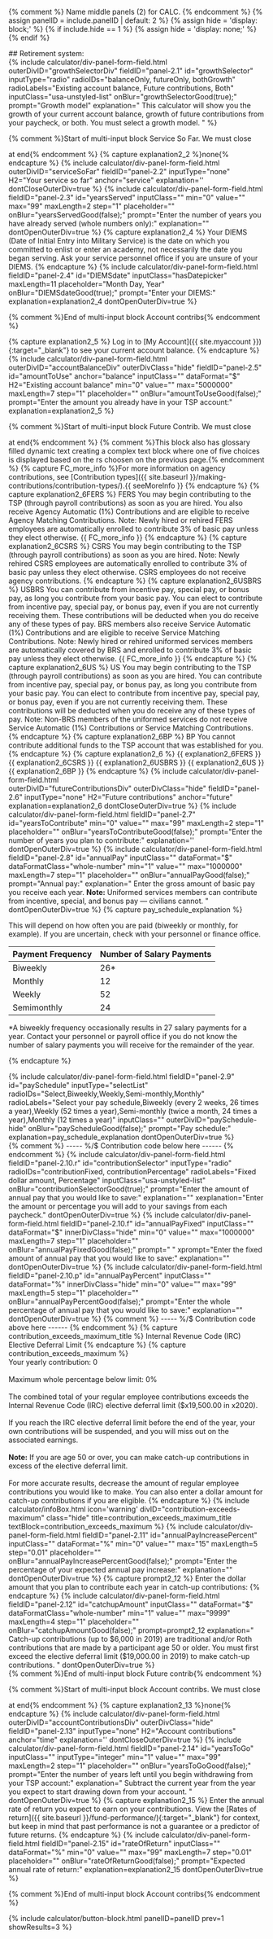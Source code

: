{% comment %}
Name middle panels (2) for CALC.
{% endcomment %}
{% assign panelID = include.panelID | default: 2 %}
{% assign hide = 'display: block;' %}
{% if include.hide == 1 %} {% assign hide = 'display: none;' %} {% endif %}

<section id="panel-{{ panelID }}" class="calculator-panel" style="{{ hide }}"  markdown="1">

<div class="hide">
## Retirement system: <span id="retirementSystem"></span>
</div>
<input type="hidden" id="lastGrowthSelector" name="lastGrowthSelector" value="">
{% include calculator/div-panel-form-field.html
  outerDivID="growthSelectorDiv"
  fieldID="panel-2.1" id="growthSelector"
  inputType="radio" radioIDs="balanceOnly, futureOnly, bothGrowth"
  radioLabels="Existing account balance, Future contributions, Both"
  inputClass="usa-unstyled-list"
  onBlur="growthSelectorGood(true);"
  prompt="Growth model"
  explanation="
  This calculator will show you the growth of your current account balance, growth of future contributions from your paycheck, or both. You must select a growth model.
  "
%}

{% comment %}Start of multi-input block Service So Far.  We must close <div> at end{% endcomment %}
{% capture explanation2_2 %}none{% endcapture %}
{% include calculator/div-panel-form-field.html outerDivID="serviceSoFar"
  fieldID="panel-2.2" inputType="none" H2="Your service so far" anchor="service"
  explanation=''  dontCloseOuterDiv=true
%}
{% include calculator/div-panel-form-field.html
  fieldID="panel-2.3" id="yearsServed"
  inputClass=""  min="0" value="" max="99" maxLength=2 step="1"
  placeholder="" onBlur="yearsServedGood(false);"
  prompt="Enter the number of years you have already served (whole numbers only):"
  explanation=""  dontOpenOuterDiv=true
%}
{% capture explanation2_4 %}
Your DIEMS (Date of Initial Entry into Military Service) is the date on which you committed to enlist or enter an academy, not necessarily the date you began serving. Ask your service personnel office if you are unsure of your DIEMS.
{% endcapture %}
{% include calculator/div-panel-form-field.html
  fieldID="panel-2.4" id="DIEMSdate"
  inputClass="hasDatepicker"  maxLength=11
  placeholder="Month Day, Year" onBlur="DIEMSdateGood(true);"
  prompt="Enter your DIEMS:"
  explanation=explanation2_4   dontOpenOuterDiv=true
%}
</div>{% comment %}End of multi-input block Account contribs{% endcomment %}

{% capture explanation2_5 %}
Log in to [My Account]({{ site.myaccount }}){:target="\_blank"} to see your current account balance.
{% endcapture %}
{% include calculator/div-panel-form-field.html
  outerDivID="accountBalanceDiv" outerDivClass="hide"
  fieldID="panel-2.5" id="amountToUse"  anchor="balance"
  inputClass=""  dataFormat="$" H2="Existing account balance"
  min="0" value="" max="5000000" maxLength=7 step="1"
  placeholder="" onBlur="amountToUseGood(false);"
  prompt="Enter the amount you already have in your TSP account:"
  explanation=explanation2_5
%}

{% comment %}Start of multi-input block Future Contrib.  We must close <div> at end{% endcomment %}
{% comment %}This block also has glossary filled dynamic text creating a complex text block where one of five choices is displayed based on the rs choosen on the previous page.{% endcomment %}
{% capture FC_more_info %}For more information on agency contributions, see [Contribution types]({{ site.baseurl }}/making-contributions/contribution-types/).{{ seeMoreInfo }}
{% endcapture %}
{% capture explanation2_6FERS %}
<span id="FC_FERS" class="FC_Info hide">FERS You may begin contributing to the TSP (through payroll contributions) as soon as you are hired. You also receive <span data-term="Agency Automatic (1%) Contributions" class="js-glossary-toggle term term-end">Agency Automatic (1%) Contributions</span> and are eligible to receive <span data-term="Agency Matching Contributions" class="js-glossary-toggle term term-end">Agency Matching Contributions</span>. Note: Newly hired or rehired FERS employees are automatically enrolled to contribute 3% of basic pay unless they elect otherwise. {{ FC_more_info }}</span>
{% endcapture %}
{% capture explanation2_6CSRS %}
<span id="FC_CSRS" class="FC_Info hide">CSRS You may begin contributing to the TSP (through payroll contributions) as soon as you are hired. Note: Newly rehired CSRS employees are automatically enrolled to contribute 3% of basic pay unless they elect otherwise. CSRS employees do not receive agency contributions.</span>
{% endcapture %}
{% capture explanation2_6USBRS %}
<span id="FC_USBRS" class="FC_Info hide">USBRS You can contribute from incentive pay, special pay, or bonus pay, as long you contribute from your basic pay. You can elect to contribute from incentive pay, special pay, or bonus pay, even if you are not currently receiving them. These contributions will be deducted when you do receive any of these types of pay. BRS members also receive <span data-term="Service Automatic (1%) Contributions" class="js-glossary-toggle term term-end">Service Automatic (1%) Contributions</span> and are eligible to receive <span data-term="Service Matching Contributions" class="js-glossary-toggle term term-end">Service Matching Contributions</span>. Note: Newly hired or rehired uniformed services members are automatically covered by BRS and enrolled to contribute 3% of basic pay unless they elect otherwise. {{ FC_more_info }}</span>
{% endcapture %}
{% capture explanation2_6US %}
<span id="FC_US" class="FC_Info hide">US You may begin contributing to the TSP (through payroll contributions) as soon as you are hired. You can contribute from incentive pay, special pay, or bonus pay, as long you contribute from your basic pay. You can elect to contribute from incentive pay, special pay, or bonus pay, even if you are not currently receiving them. These contributions will be deducted when you do receive any of these types of pay. Note: Non-BRS members of the uniformed services do not receive <span data-term="Service Automatic (1%) Contributions" class="js-glossary-toggle term term-end">Service Automatic (1%) Contributions</span> or <span data-term="Service Matching Contributions" class="js-glossary-toggle term term-end">Service Matching Contributions</span>.</span>
{% endcapture %}
{% capture explanation2_6BP %}
<span id="FC_BP" class="FC_Info hide">BP You cannot contribute additional funds to the TSP account that was established for you.</span>
{% endcapture %}
{% capture explanation2_6 %}
{{ explanation2_6FERS }}
{{ explanation2_6CSRS }}
{{ explanation2_6USBRS }}
{{ explanation2_6US }}
{{ explanation2_6BP }}
{% endcapture %}
{% include calculator/div-panel-form-field.html  
  outerDivID="futureContributionsDiv" outerDivClass="hide"
  fieldID="panel-2.6" inputType="none" H2="Future contributions" anchor="future"
  explanation=explanation2_6  dontCloseOuterDiv=true
%}
{% include calculator/div-panel-form-field.html
  fieldID="panel-2.7" id="yearsToContribute"
  min="0" value="" max="99" maxLength=2 step="1"
  placeholder="" onBlur="yearsToContributeGood(false);"
  prompt="Enter the number of years you plan to contribute:"
  explanation=''  dontOpenOuterDiv=true
%}
{% include calculator/div-panel-form-field.html
  fieldID="panel-2.8" id="annualPay"
  inputClass=""  dataFormat="$"  dataFormatClass="whole-number"
  min="1" value="" max="1000000" maxLength=7 step="1"
  placeholder="" onBlur="annualPayGood(false);"
  prompt="Annual pay:"
  explanation="
  Enter the gross amount of basic pay you receive each year. **Note:** Uniformed services members can contribute from incentive, special, and bonus pay &#8212; civilians cannot.
  "
  dontOpenOuterDiv=true
%}
{% capture pay_schedule_explanation %}

This will depend on how often you are paid (biweekly or monthly, for example). If you are uncertain, check with your personnel or finance office.

<table class="pay-schedule-table">
<thead>
<tr><th scope="col">Payment Frequency</th><th scope="col">Number of Salary Payments</th></tr>
</thead>
<tbody>
<tr><td>Biweekly</td><td>26*</td></tr>
<tr><td>Monthly</td><td>12</td></tr>
<tr><td>Weekly</td><td>52</td></tr>
<tr><td>Semimonthly</td><td>24</td></tr>
</tbody></table>

\*A biweekly frequency occasionally results in 27 salary payments for a year.  Contact your personnel or payroll office if you do not know the number of salary payments you will receive for the remainder of the year.

{% endcapture %}
<div id='paySchedule-hide'>
{% include calculator/div-panel-form-field.html
  fieldID="panel-2.9" id="paySchedule"
  inputType="selectList"
  radioIDs="Select,Biweekly,Weekly,Semi-monthly,Monthly"
  radioLabels="Select your pay schedule,Biweekly (every 2 weeks&comma; 26 times a year),Weekly (52  times a year),Semi-monthly (twice a month&comma; 24 times a year),Monthly (12  times a year)"
  inputClass="" outerDivID="paySchedule-hide"
  onBlur="payScheduleGood(false);" prompt="Pay schedule:"
  explanation=pay_schedule_explanation dontOpenOuterDiv=true
%}
</div>
{% comment %} -----  %/$ Contribution code below here ------ {% endcomment %}
{% include calculator/div-panel-form-field.html
  fieldID="panel-2.10.r" id="contributionSelector"
  inputType="radio" radioIDs="contributionFixed, contributionPercentage"
  radioLabels="Fixed dollar amount, Percentage"
  inputClass="usa-unstyled-list"
  onBlur="contributionSelectorGood(true);"
  prompt="Enter the amount of annual pay that you would like to save:"
  explanation="" xexplanation="Enter the amount or percentage you will add to your savings from each paycheck."
  dontOpenOuterDiv=true
%}
{% include calculator/div-panel-form-field.html
  fieldID="panel-2.10.f" id="annualPayFixed"
  inputClass=""  dataFormat="$" innerDivClass="hide"
  min="0" value="" max="1000000" maxLength=7 step="1"
  placeholder="" onBlur="annualPayFixedGood(false);"
  prompt=" " xprompt="Enter the fixed amount of annual pay that you would like to save:"
  explanation=""   dontOpenOuterDiv=true
%}
{% include calculator/div-panel-form-field.html
  fieldID="panel-2.10.p" id="annualPayPercent"
  inputClass=""  dataFormat="%" innerDivClass="hide"
  min="0" value="" max="99" maxLength=5 step="1"
  placeholder="" onBlur="annualPayPercentGood(false);"
  prompt="Enter the whole percentage of annual pay that you would like to save:"
  explanation=""   dontOpenOuterDiv=true
%}
{% comment %} -----  %/$ Contribution code above here ------ {% endcomment %}
<!-- DONALD - this is the contribution exceeds max note -->
{% capture contribution_exceeds_maximum_title %}
Internal Revenue Code (IRC) <span data-term="Elective Deferral Limit" class="js-glossary-toggle term term-end">Elective Deferral Limit</span>
{% endcapture %}
{% capture contribution_exceeds_maximum %}
<br>Your yearly contribution: <span id="total-contribution">0</span><br><br>
Maximum whole percentage below limit: <span id="maximum-percent-contribution">0</span>%<br><br>
The combined total of your regular employee contributions exceeds the Internal Revenue Code (IRC) elective deferral limit (<span id="IRC-limit">$x19,500.00</span> in <span id="IRC-limit-year">x2020</span>).<br><br>
If you reach the IRC elective deferral limit before the end of the year, your own contributions will be suspended, and you will miss out on the associated earnings.<br><br>
<strong>Note:</strong> If you are age 50 or over, you can make catch-up contributions in excess of the elective deferral limit.<br><br>
For more accurate results, decrease the amount of regular employee contributions you would like to make. You can also enter a dollar amount for catch-up contributions if you are eligible.
{% endcapture %}
{% include calculator/infoBox.html icon='warning'
    divID="contribution-exceeds-maximum" class="hide"
    title=contribution_exceeds_maximum_title
    textBlock=contribution_exceeds_maximum
%}
<!-- end of contribution exceeds note -->
{% include calculator/div-panel-form-field.html
  fieldID="panel-2.11" id="annualPayIncreasePercent"
  inputClass=""  dataFormat="%"
  min="0" value="" max="15" maxLength=5 step="0.01"
  placeholder="" onBlur="annualPayIncreasePercentGood(false);"
  prompt="Enter the percentage of your expected annual pay increase:"
  explanation=""   dontOpenOuterDiv=true
%}
{% capture prompt2_12 %}
Enter the dollar amount that you plan to contribute each year in <span data-term="Catch-Up Contributions" class="js-glossary-toggle term term-end">catch-up contributions</span>:
{% endcapture %}
{% include calculator/div-panel-form-field.html
  fieldID="panel-2.12" id="catchupAmount"
  inputClass=""  dataFormat="$"  dataFormatClass="whole-number"
  min="1" value="" max="9999" maxLength=4 step="1"
  placeholder="" onBlur="catchupAmountGood(false);"
  prompt=prompt2_12
  explanation="
  Catch-up contributions (up to <span id='catch-up-limit'>$6,000</span> in <span id='catch-up-year'>2019</span>) are traditional and/or Roth contributions that are made by a participant age 50 or older. You must first exceed the elective deferral limit (<span id='IRC-limit-cc'>$19,000.00</span> in <span id='IRC-limit-year-cc'>2019</span>) to make catch-up contributions.
  "
  dontOpenOuterDiv=true
%}
</div>{% comment %}End of multi-input block Future contrib{% endcomment %}


{% comment %}Start of multi-input block Account contribs.  We must close <div> at end{% endcomment %}
{% capture explanation2_13 %}none{% endcapture %}
{% include calculator/div-panel-form-field.html
  outerDivID="accountContributionsDiv" outerDivClass="hide"
  fieldID="panel-2.13" inputType="none" H2="Account contributions" anchor="time"
  explanation=''  dontCloseOuterDiv=true
%}
{% include calculator/div-panel-form-field.html
  fieldID="panel-2.14" id="yearsToGo"
  inputClass=""  inputType="integer"
  min="1" value="" max="99" maxLength=2 step="1"
  placeholder="" onBlur="yearsToGoGood(false);"
  prompt="Enter the number of years left until you begin withdrawing from your TSP account:"
  explanation="
  Subtract the current year from the year you expect to start drawing down from your account.
  "
  dontOpenOuterDiv=true
%}
{% capture explanation2_15 %}
Enter the annual rate of return you expect to earn on your contributions. View the [Rates of return]({{ site.baseurl }}/fund-performance/){:target="\_blank"} for context, but keep in mind that past performance is not a guarantee or a predictor of future returns.
{% endcapture %}
{% include calculator/div-panel-form-field.html
  fieldID="panel-2.15" id="rateOfReturn"
  inputClass=""  dataFormat="%"
  min="0" value="" max="99" maxLength=7 step="0.01"
  placeholder="" onBlur="rateOfReturnGood(false);"
  prompt="Expected annual rate of return:"
  explanation=explanation2_15   dontOpenOuterDiv=true
%}
</div>{% comment %}End of multi-input block Account contribs{% endcomment %}

{% include calculator/button-block.html panelID=panelID prev=1 showResults=3 %}

</section>
